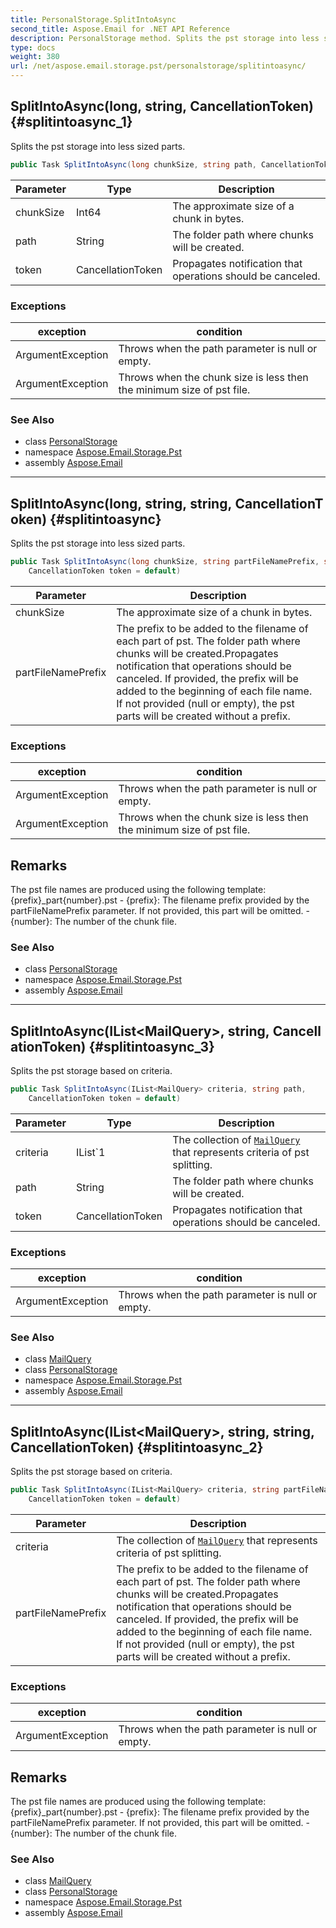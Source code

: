```yaml
---
title: PersonalStorage.SplitIntoAsync
second_title: Aspose.Email for .NET API Reference
description: PersonalStorage method. Splits the pst storage into less sized parts
type: docs
weight: 380
url: /net/aspose.email.storage.pst/personalstorage/splitintoasync/
---
```

## SplitIntoAsync(long, string, CancellationToken) {#splitintoasync_1}

Splits the pst storage into less sized parts.

```csharp
public Task SplitIntoAsync(long chunkSize, string path, CancellationToken token = default)
```

| Parameter | Type | Description |
| --- | --- | --- |
| chunkSize | Int64 | The approximate size of a chunk in bytes. |
| path | String | The folder path where chunks will be created. |
| token | CancellationToken | Propagates notification that operations should be canceled. |

### Exceptions

| exception | condition |
| --- | --- |
| ArgumentException | Throws when the path parameter is null or empty. |
| ArgumentException | Throws when the chunk size is less then the minimum size of pst file. |

### See Also

* class [PersonalStorage](../)
* namespace [Aspose.Email.Storage.Pst](../../personalstorage/)
* assembly [Aspose.Email](../../../)

---

## SplitIntoAsync(long, string, string, CancellationToken) {#splitintoasync}

Splits the pst storage into less sized parts.

```csharp
public Task SplitIntoAsync(long chunkSize, string partFileNamePrefix, string path, 
    CancellationToken token = default)
```

| Parameter | Description |
| --- | --- |
| chunkSize | The approximate size of a chunk in bytes. |
| partFileNamePrefix | The prefix to be added to the filename of each part of pst. The folder path where chunks will be created.Propagates notification that operations should be canceled. If provided, the prefix will be added to the beginning of each file name. If not provided (null or empty), the pst parts will be created without a prefix. |

### Exceptions

| exception | condition |
| --- | --- |
| ArgumentException | Throws when the path parameter is null or empty. |
| ArgumentException | Throws when the chunk size is less then the minimum size of pst file. |

## Remarks

The pst file names are produced using the following template: {prefix}_part{number}.pst - {prefix}: The filename prefix provided by the partFileNamePrefix parameter. If not provided, this part will be omitted. - {number}: The number of the chunk file.

### See Also

* class [PersonalStorage](../)
* namespace [Aspose.Email.Storage.Pst](../../personalstorage/)
* assembly [Aspose.Email](../../../)

---

## SplitIntoAsync(IList&lt;MailQuery&gt;, string, CancellationToken) {#splitintoasync_3}

Splits the pst storage based on criteria.

```csharp
public Task SplitIntoAsync(IList<MailQuery> criteria, string path, 
    CancellationToken token = default)
```

| Parameter | Type | Description |
| --- | --- | --- |
| criteria | IList`1 | The collection of [`MailQuery`](../../../aspose.email.tools.search/mailquery/) that represents criteria of pst splitting. |
| path | String | The folder path where chunks will be created. |
| token | CancellationToken | Propagates notification that operations should be canceled. |

### Exceptions

| exception | condition |
| --- | --- |
| ArgumentException | Throws when the path parameter is null or empty. |

### See Also

* class [MailQuery](../../../aspose.email.tools.search/mailquery/)
* class [PersonalStorage](../)
* namespace [Aspose.Email.Storage.Pst](../../personalstorage/)
* assembly [Aspose.Email](../../../)

---

## SplitIntoAsync(IList&lt;MailQuery&gt;, string, string, CancellationToken) {#splitintoasync_2}

Splits the pst storage based on criteria.

```csharp
public Task SplitIntoAsync(IList<MailQuery> criteria, string partFileNamePrefix, string path, 
    CancellationToken token = default)
```

| Parameter | Description |
| --- | --- |
| criteria | The collection of [`MailQuery`](../../../aspose.email.tools.search/mailquery/) that represents criteria of pst splitting. |
| partFileNamePrefix | The prefix to be added to the filename of each part of pst. The folder path where chunks will be created.Propagates notification that operations should be canceled. If provided, the prefix will be added to the beginning of each file name. If not provided (null or empty), the pst parts will be created without a prefix. |

### Exceptions

| exception | condition |
| --- | --- |
| ArgumentException | Throws when the path parameter is null or empty. |

## Remarks

The pst file names are produced using the following template: {prefix}_part{number}.pst - {prefix}: The filename prefix provided by the partFileNamePrefix parameter. If not provided, this part will be omitted. - {number}: The number of the chunk file.

### See Also

* class [MailQuery](../../../aspose.email.tools.search/mailquery/)
* class [PersonalStorage](../)
* namespace [Aspose.Email.Storage.Pst](../../personalstorage/)
* assembly [Aspose.Email](../../../)


